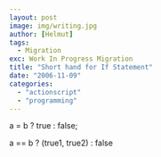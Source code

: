```yaml
---
layout: post
image: img/writing.jpg
author: [Helmut]
tags:
  - Migration
exc: Work In Progress Migration
title: "Short hand for If Statement"
date: "2006-11-09"
categories: 
  - "actionscript"
  - "programming"
---
```


a = b ? true : false;  
  
a == b ? (true1, true2) : false  
[](http://www.google.com/search?hs=2NW&hl=en&lr=&client=firefox-a&rls=org.mozilla%3Aen-US%3Aofficial&q=if+shorthand+statement&btnG=Search)

>
